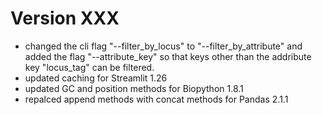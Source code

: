 # Version XXX

* changed the cli flag "--filter_by_locus" to "--filter_by_attribute"  and added the flag "--attribute_key"  so that keys other than the addribute key "locus_tag" can be filtered.
* updated caching for Streamlit 1.26
* updated GC and  position methods for Biopython 1.8.1
* repalced append methods with concat methods for Pandas 2.1.1

